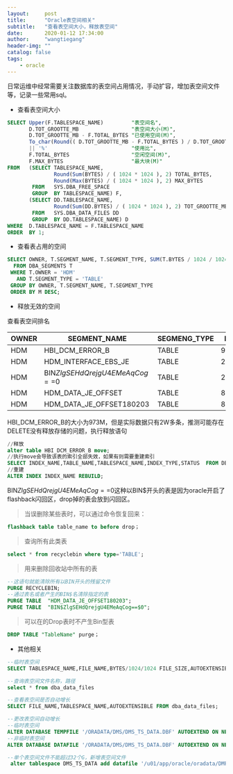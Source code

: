 ```yaml
---
layout:     post
title:      "Oracle表空间相关"
subtitle:   "查看表空间大小，释放表空间"
date:       2020-01-12 17:34:00
author:     "wangtiegang"
header-img: ""
catalog: false
tags:
    - oracle
---
```


日常运维中经常需要关注数据库的表空间占用情况，手动扩容，增加表空间文件等，记录一些常用sql。

* 查看表空间大小

```sql
SELECT Upper(F.TABLESPACE_NAME)         "表空间名",
       D.TOT_GROOTTE_MB                 "表空间大小(M)",
       D.TOT_GROOTTE_MB - F.TOTAL_BYTES "已使用空间(M)",
       To_char(Round(( D.TOT_GROOTTE_MB - F.TOTAL_BYTES ) / D.TOT_GROOTTE_MB * 100, 2), '990.99')
       || '%'                           "使用比",
       F.TOTAL_BYTES                    "空闲空间(M)",
       F.MAX_BYTES                      "最大块(M)"
FROM   (SELECT TABLESPACE_NAME,
               Round(Sum(BYTES) / ( 1024 * 1024 ), 2) TOTAL_BYTES,
               Round(Max(BYTES) / ( 1024 * 1024 ), 2) MAX_BYTES
        FROM   SYS.DBA_FREE_SPACE
        GROUP  BY TABLESPACE_NAME) F,
       (SELECT DD.TABLESPACE_NAME,
               Round(Sum(DD.BYTES) / ( 1024 * 1024 ), 2) TOT_GROOTTE_MB
        FROM   SYS.DBA_DATA_FILES DD
        GROUP  BY DD.TABLESPACE_NAME) D
WHERE  D.TABLESPACE_NAME = F.TABLESPACE_NAME
ORDER  BY 1;
```

* 查看表占用的空间

```sql
SELECT OWNER, T.SEGMENT_NAME, T.SEGMENT_TYPE, SUM(T.BYTES / 1024 / 1024) M
  FROM DBA_SEGMENTS T
 WHERE T.OWNER = 'HDM'
   AND T.SEGMENT_TYPE = 'TABLE'
 GROUP BY OWNER, T.SEGMENT_NAME, T.SEGMENT_TYPE
 ORDER BY M DESC;
```

* 释放无效的空间

查看表空间排名

OWNER | SEGMENT_NAME | SEGMENG_TYPE | M
---|---|---|---
HDM | HBI_DCM_ERROR_B | TABLE | 973
HDM | HDM_INTERFACE_EBS_JE | TABLE | 288
HDM | BIN$ZlgSEHdQrejgU4EMeAqCog==$0 | TABLE | 264
HDM | HDM_DATA_JE_OFFSET | TABLE | 89
HDM | HDM_DATA_JE_OFFSET180203 | TABLE | 80

HBI_DCM_ERROR_B的大小为973M，但是实际数据只有2W多条，推测可能存在DELETE没有释放存储的问题，执行释放语句

```sql
//释放
alter table HBI_DCM_ERROR_B move;
//执行move会导致该表的索引全部失效，如果有则需要重建索引
SELECT INDEX_NAME,TABLE_NAME,TABLESPACE_NAME,INDEX_TYPE,STATUS  FROM DBA_INDEXES  WHERE TABLE_OWNER='HDM';
//重建
ALTER INDEX INDEX_NAME REBUILD;
```

BIN$ZlgSEHdQrejgU4EMeAqCog==$0这种以BIN$开头的表是因为oracle开启了flashback闪回区，drop掉的表会放到闪回区。

> 当误删除某些表时，可以通过命令恢复回来：

```sql
flashback table table_name to before drop；
```

> 查询所有此类表

```sql
select * from recyclebin where type='TABLE';
```

> 用来删除回收站中所有的表

```sql
--这语句就能清除所有以BIN开头的残留文件
PURGE RECYCLEBIN; 
--通过表名或者产生的BIN$名清除指定的表
PURGE TABLE  "HDM_DATA_JE_OFFSET180203"; 
PURGE TABLE  "BIN$ZlgSEHdQrejgU4EMeAqCog==$0";
```

> 可以在的Drop表时不产生Bin型表

```sql
DROP TABLE "TableName" purge；
```

* 其他相关

```sql
--临时表空间
SELECT TABLESPACE_NAME,FILE_NAME,BYTES/1024/1024 FILE_SIZE,AUTOEXTENSIBLE FROM DBA_TEMP_FILES; 

--查询表空间文件名称，路径
select * from dba_data_files

--查看表空间是否自动增长
SELECT FILE_NAME,TABLESPACE_NAME,AUTOEXTENSIBLE FROM dba_data_files;

--更改表空间自动增长
--临时表空间
ALTER DATABASE TEMPFILE '/ORADATA/DMS/DMS_TS_DATA.DBF' AUTOEXTEND ON NEXT 512M ;
--非临时表空间
ALTER DATABASE DATAFILE '/ORADATA/DMS/DMS_TS_DATA.DBF' AUTOEXTEND ON NEXT 512M; 

--单个表空间文件不能超过32个G，新增表空间文件
 alter tablespace DMS_TS_DATA add datafile '/u01/app/oracle/oradata/DMPROD/DMS_TS_DATA_03.DBF' SIZE  30720M; 
```